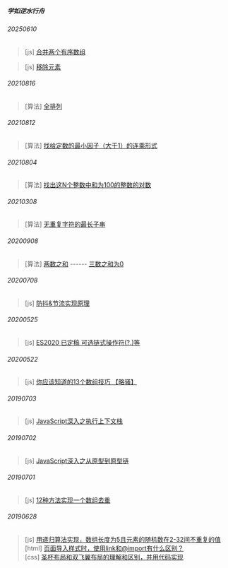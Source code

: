##### 学如逆水行舟

###### 20250610
> [js] [合并两个有序数组](https://github.com/useryize/practice/tree/master/011/001/README.md#1)

> [js] [移除元素](https://github.com/useryize/practice/tree/master/011/001/README.md#2)

###### 20210816
> [算法] [全排列](https://github.com/useryize/practice/blob/master/010/004/README.md)

###### 20210812
> [算法] [找给定数的最小因子（大于1）的连乘形式](https://github.com/useryize/practice/blob/master/010/003/README.md)

###### 20210804
> [算法] [找出这N个整数中和为100的整数的对数](https://github.com/useryize/practice/blob/master/010/001/README.md)

###### 20210308
> [算法] [无重复字符的最长子串](https://github.com/useryize/practice/blob/master/010/001/README.md#1)

###### 20200908
> [算法] [两数之和](https://github.com/useryize/practice/blob/master/007/README.md#1) ------ [三数之和为0](https://github.com/useryize/practice/blob/master/007/README.md#2) 


###### 20200708
> [js] [防抖&节流实现原理](https://github.com/useryize/practice/blob/master/006/README003.md) 

###### 20200525
> [js] [ES2020 已定稿 可选链式操作符(?.)等](https://github.com/useryize/practice/blob/master/006/README002.md) 


###### 20200522
> [js] [你应该知道的13个数组技巧 【略骚】](https://github.com/useryize/practice/blob/master/006/README001.md)


###### 20190703

> [js] [JavaScript深入之执行上下文栈](https://github.com/useryize/practice/tree/master/005)

###### 20190702

> [js] [JavaScript深入之从原型到原型链](https://github.com/useryize/practice/tree/master/003)


###### 20190701

> [js] [12种方法实现一个数组去重](https://github.com/useryize/practice/tree/master/002#1)

###### 20190628

> [js] [用递归算法实现，数组长度为5且元素的随机数在2-32间不重复的值](https://github.com/useryize/practice/tree/master/001#1)    
  [html] [页面导入样式时，使用link和@import有什么区别？](https://github.com/useryize/practice/tree/master/001#2)    
  [css] [圣杯布局和双飞翼布局的理解和区别，并用代码实现](https://github.com/useryize/practice/tree/master/001#3)
